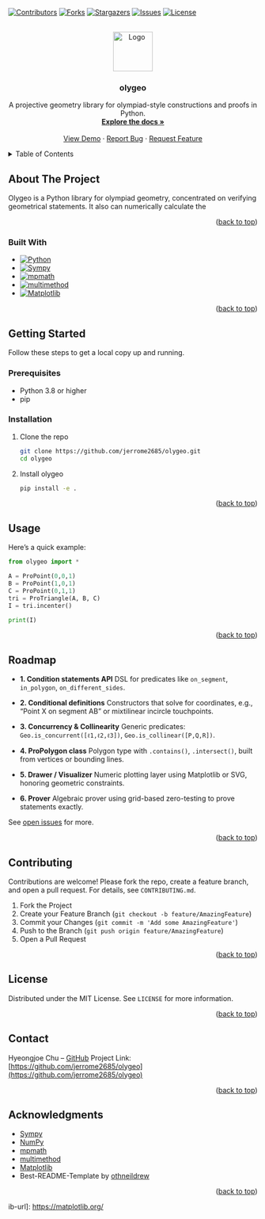 <!-- Improved compatibility of back to top link: See: https://github.com/othneildrew/Best-README-Template/pull/73 -->

<a id="readme-top"></a>

[![Contributors][contributors-shield]][contributors-url]
[![Forks][forks-shield]][forks-url]
[![Stargazers][stars-shield]][stars-url]
[![Issues][issues-shield]][issues-url]
[![License][license-shield]][license-url]

<br />
<div align="center">
  <a href="https://github.com/jerrome2685/olygeo">
    <img src="images/logo.png" alt="Logo" width="80" height="80">
  </a>

  <h3 align="center">olygeo</h3>

  <p align="center">
    A projective geometry library for olympiad-style constructions and proofs in Python.
    <br />
    <a href="https://github.com/jerrome2685/olygeo"><strong>Explore the docs »</strong></a>
    <br /><br />
    <a href="https://github.com/jerrome2685/olygeo">View Demo</a>
    &middot;
    <a href="https://github.com/jerrome2685/olygeo/issues/new?labels=bug&template=bug-report.md">Report Bug</a>
    &middot;
    <a href="https://github.com/jerrome2685/olygeo/issues/new?labels=enhancement&template=feature-request.md">Request Feature</a>
  </p>
</div>

<details>
  <summary>Table of Contents</summary>
  <ol>
    <li><a href="#about-the-project">About The Project</a>
      <ul><li><a href="#built-with">Built With</a></li></ul>
    </li>
    <li><a href="#getting-started">Getting Started</a>
      <ul>
        <li><a href="#prerequisites">Prerequisites</a></li>
        <li><a href="#installation">Installation</a></li>
      </ul>
    </li>
    <li><a href="#usage">Usage</a></li>
    <li><a href="#roadmap">Roadmap</a></li>
    <li><a href="#contributing">Contributing</a></li>
    <li><a href="#license">License</a></li>
    <li><a href="#contact">Contact</a></li>
    <li><a href="#acknowledgments">Acknowledgments</a></li>
  </ol>
</details>

## About The Project

Olygeo is a Python library for olympiad geometry, concentrated on verifying geometrical statements. It also can numerically calculate the   

<p align="right">(<a href="#readme-top">back to top</a>)</p>

### Built With

- [![Python][python-shield]][python-url]
- [![Sympy][sympy-shield]][sympy-url]
- [![mpmath][mpmath-shield]][mpmath-url]
- [![multimethod][multimethod-shield]][multimethod-url]
- [![Matplotlib][matplotlib-shield]][matplotlib-url]

<p align="right">(<a href="#readme-top">back to top</a>)</p>

## Getting Started

Follow these steps to get a local copy up and running.

### Prerequisites

* Python 3.8 or higher
* pip

### Installation

1. Clone the repo

   ```sh
   git clone https://github.com/jerrome2685/olygeo.git
   cd olygeo
   ```
2. Install olygeo

   ```sh
   pip install -e .
   ```

<p align="right">(<a href="#readme-top">back to top</a>)</p>

## Usage

Here’s a quick example:

```python
from olygeo import *

A = ProPoint(0,0,1)
B = ProPoint(1,0,1)
C = ProPoint(0,1,1)
tri = ProTriangle(A, B, C)
I = tri.incenter()

print(I)
```

<p align="right">(<a href="#readme-top">back to top</a>)</p>

## Roadmap

* **1. Condition statements API**
  DSL for predicates like `on_segment`, `in_polygon`, `on_different_sides`.

* **2. Conditional definitions**
  Constructors that solve for coordinates, e.g., “Point X on segment AB” or mixtilinear incircle touchpoints.

* **3. Concurrency & Collinearity**
  Generic predicates: `Geo.is_concurrent([ℓ1,ℓ2,ℓ3])`, `Geo.is_collinear([P,Q,R])`.

* **4. ProPolygon class**
  Polygon type with `.contains()`, `.intersect()`, built from vertices or bounding lines.

* **5. Drawer / Visualizer**
  Numeric plotting layer using Matplotlib or SVG, honoring geometric constraints.

* **6. Prover**
  Algebraic prover using grid-based zero-testing to prove statements exactly.

See [open issues](https://github.com/jerrome2685/olygeo/issues) for more.

<p align="right">(<a href="#readme-top">back to top</a>)</p>

## Contributing

Contributions are welcome! Please fork the repo, create a feature branch, and open a pull request. For details, see `CONTRIBUTING.md`.

1. Fork the Project
2. Create your Feature Branch (`git checkout -b feature/AmazingFeature`)
3. Commit your Changes (`git commit -m 'Add some AmazingFeature'`)
4. Push to the Branch (`git push origin feature/AmazingFeature`)
5. Open a Pull Request

<p align="right">(<a href="#readme-top">back to top</a>)</p>

## License

Distributed under the MIT License. See `LICENSE` for more information.

<p align="right">(<a href="#readme-top">back to top</a>)</p>

## Contact

Hyeongjoe Chu – [GitHub](https://github.com/jerrome2685)
Project Link: [https://github.com/jerrome2685/olygeo](https://github.com/jerrome2685/olygeo)

<p align="right">(<a href="#readme-top">back to top</a>)</p>

## Acknowledgments

* [Sympy](https://www.sympy.org/)
* [NumPy](https://numpy.org/)
* [mpmath](https://mpmath.org/)
* [multimethod](https://github.com/mrocklin/multimethod)
* [Matplotlib](https://matplotlib.org/)
* Best-README-Template by [othneildrew](https://github.com/othneildrew/Best-README-Template)

<p align="right">(<a href="#readme-top">back to top</a>)</p>

<!-- MARKDOWN LINKS & IMAGES -->

[contributors-shield]: https://img.shields.io/github/contributors/jerrome2685/olygeo.svg?style=for-the-badge
[contributors-url]: https://github.com/jerrome2685/olygeo/graphs/contributors
[forks-shield]: https://img.shields.io/github/forks/jerrome2685/olygeo.svg?style=for-the-badge
[forks-url]: https://github.com/jerrome2685/olygeo/network/members
[stars-shield]: https://img.shields.io/github/stars/jerrome2685/olygeo.svg?style=for-the-badge
[stars-url]: https://github.com/jerrome2685/olygeo/stargazers
[issues-shield]: https://img.shields.io/github/issues/jerrome2685/olygeo.svg?style=for-the-badge
[issues-url]: https://github.com/jerrome2685/olygeo/issues
[license-shield]: https://img.shields.io/github/license/jerrome2685/olygeo.svg?style=for-the-badge
[license-url]: https://github.com/jerrome2685/olygeo/blob/master/LICENSE
ib-url]: https://matplotlib.org/

[python-shield]: https://img.shields.io/badge/Python-3776AB?style=for-the-badge&logo=python&logoColor=white
[python-url]: https://www.python.org/
[sympy-shield]: https://img.shields.io/badge/Sympy-336790?style=for-the-badge&logo=sympy&logoColor=white
[sympy-url]: https://www.sympy.org/
[mpmath-shield]: https://img.shields.io/badge/mpmath-005555?style=for-the-badge&logo=python&logoColor=white
[mpmath-url]: https://mpmath.org/
[multimethod-shield]: https://img.shields.io/badge/multimethod-552288?style=for-the-badge&logo=python&logoColor=white
[multimethod-url]: https://github.com/mrocklin/multimethod
[matplotlib-shield]: https://img.shields.io/badge/Matplotlib-CC5500?style=for-the-badge&logo=python&logoColor=white
[matplotlib-url]: https://matplotlib.org/


